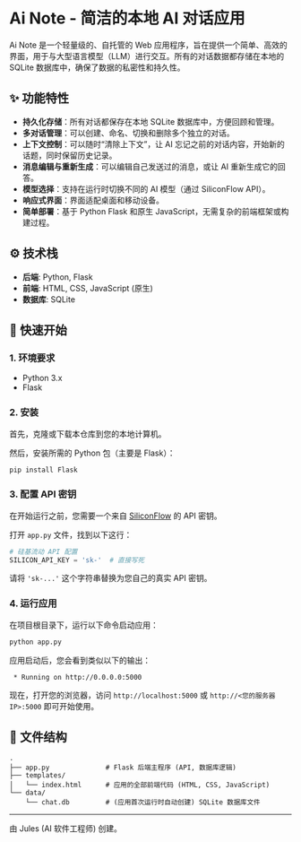 # Ai Note - 简洁的本地 AI 对话应用

Ai Note 是一个轻量级的、自托管的 Web 应用程序，旨在提供一个简单、高效的界面，用于与大型语言模型（LLM）进行交互。所有的对话数据都存储在本地的 SQLite 数据库中，确保了数据的私密性和持久性。

## ✨ 功能特性

- **持久化存储**：所有对话都保存在本地 SQLite 数据库中，方便回顾和管理。
- **多对话管理**：可以创建、命名、切换和删除多个独立的对话。
- **上下文控制**：可以随时“清除上下文”，让 AI 忘记之前的对话内容，开始新的话题，同时保留历史记录。
- **消息编辑与重新生成**：可以编辑自己发送过的消息，或让 AI 重新生成它的回答。
- **模型选择**：支持在运行时切换不同的 AI 模型（通过 SiliconFlow API）。
- **响应式界面**：界面适配桌面和移动设备。
- **简单部署**：基于 Python Flask 和原生 JavaScript，无需复杂的前端框架或构建过程。

## ⚙️ 技术栈

- **后端**: Python, Flask
- **前端**: HTML, CSS, JavaScript (原生)
- **数据库**: SQLite

## 🚀 快速开始

### 1. 环境要求

- Python 3.x
- Flask

### 2. 安装

首先，克隆或下载本仓库到您的本地计算机。

然后，安装所需的 Python 包（主要是 Flask）：

```bash
pip install Flask
```

### 3. 配置 API 密钥

在开始运行之前，您需要一个来自 [SiliconFlow](https://siliconflow.cn/) 的 API 密钥。

打开 `app.py` 文件，找到以下这行：

```python
# 硅基流动 API 配置
SILICON_API_KEY = 'sk-'  # 直接写死
```

请将 `'sk-...'` 这个字符串替换为您自己的真实 API 密钥。

### 4. 运行应用

在项目根目录下，运行以下命令启动应用：

```bash
python app.py
```

应用启动后，您会看到类似以下的输出：

```
 * Running on http://0.0.0.0:5000
```

现在，打开您的浏览器，访问 `http://localhost:5000` 或 `http://<您的服务器IP>:5000` 即可开始使用。

## 📁 文件结构

```
.
├── app.py              # Flask 后端主程序 (API, 数据库逻辑)
├── templates/
│   └── index.html      # 应用的全部前端代码 (HTML, CSS, JavaScript)
└── data/
    └── chat.db         # (应用首次运行时自动创建) SQLite 数据库文件
```

---
由 Jules (AI 软件工程师) 创建。
